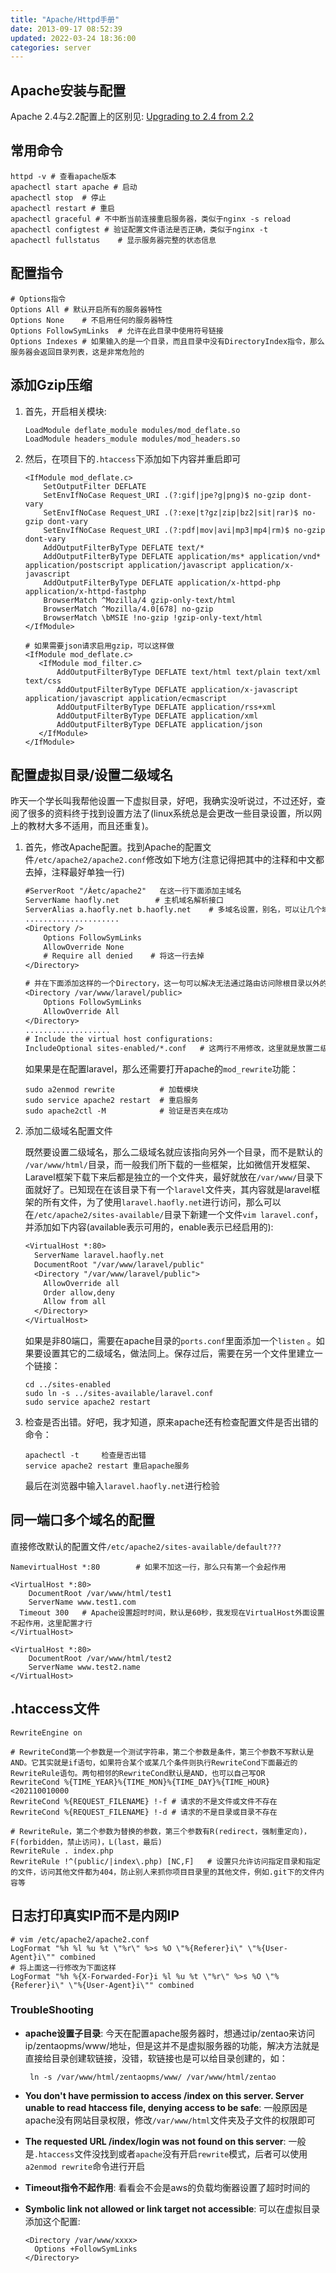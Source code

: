 ```yaml
---
title: "Apache/Httpd手册"
date: 2013-09-17 08:52:39
updated: 2022-03-24 18:36:00
categories: server
---
```

## Apache安装与配置

Apache 2.4与2.2配置上的区别见: [Upgrading to 2.4 from 2.2](http://httpd.apache.org/docs/2.4/upgrading.html#access)

## 常用命令

```shell
httpd -v # 查看apache版本
apachectl start apache # 启动
apachectl stop	# 停止
apachectl restart # 重启
apachectl graceful # 不中断当前连接重启服务器，类似于nginx -s reload
apachectl configtest # 验证配置文件语法是否正确，类似于nginx -t
apachectl fullstatus	# 显示服务器完整的状态信息
```
## 配置指令

```shell
# Options指令
Options All	# 默认开启所有的服务器特性
Options None	# 不启用任何的服务器特性
Options FollowSymLinks	# 允许在此目录中使用符号链接
Options Indexes	# 如果输入的是一个目录，而且目录中没有DirectoryIndex指令，那么服务器会返回目录列表，这是非常危险的
```

## 添加Gzip压缩

1. 首先，开启相关模块:

   ```shell
   LoadModule deflate_module modules/mod_deflate.so
   LoadModule headers_module modules/mod_headers.so
   ```

2. 然后，在项目下的`.htaccess`下添加如下内容并重启即可

   ```shell
   <IfModule mod_deflate.c>
       SetOutputFilter DEFLATE
       SetEnvIfNoCase Request_URI .(?:gif|jpe?g|png)$ no-gzip dont-vary
       SetEnvIfNoCase Request_URI .(?:exe|t?gz|zip|bz2|sit|rar)$ no-gzip dont-vary
       SetEnvIfNoCase Request_URI .(?:pdf|mov|avi|mp3|mp4|rm)$ no-gzip dont-vary
       AddOutputFilterByType DEFLATE text/*
       AddOutputFilterByType DEFLATE application/ms* application/vnd* application/postscript application/javascript application/x-javascript
       AddOutputFilterByType DEFLATE application/x-httpd-php application/x-httpd-fastphp
       BrowserMatch ^Mozilla/4 gzip-only-text/html
       BrowserMatch ^Mozilla/4.0[678] no-gzip
       BrowserMatch \bMSIE !no-gzip !gzip-only-text/html
   </IfModule>
   
   # 如果需要json请求启用gzip，可以这样做
   <IfModule mod_deflate.c>
      <IfModule mod_filter.c>
          AddOutputFilterByType DEFLATE text/html text/plain text/xml text/css
          AddOutputFilterByType DEFLATE application/x-javascript application/javascript application/ecmascript
          AddOutputFilterByType DEFLATE application/rss+xml
          AddOutputFilterByType DEFLATE application/xml
          AddOutputFilterByType DEFLATE application/json
      </IfModule>
   </IfModule>
   ```

## 配置虚拟目录/设置二级域名

<!--more-->

昨天一个学长叫我帮他设置一下虚拟目录，好吧，我确实没听说过，不过还好，查阅了很多的资料终于找到设置方法了(linux系统总是会更改一些目录设置，所以网上的教材大多不适用，而且还重复)。

1. 首先，修改Apache配置。找到Apache的配置文件`/etc/apache2/apache2.conf`修改如下地方(注意记得把其中的注释和中文都去掉，注释最好单独一行)

   ```tex
   #ServerRoot "/Âetc/apache2"   在这一行下面添加主域名
   ServerName haofly.net		# 主机域名解析接口
   ServerAlias a.haofly.net b.haofly.net	# 多域名设置，别名，可以让几个域名同时解析到统一入口
   .....................
   <Directory />
       Options FollowSymLinks
       AllowOverride None
       # Require all denied    # 将这一行去掉
   </Directory>
   
   # 并在下面添加这样的一个Directory，这一句可以解决无法通过路由访问除根目录以外的
   <Directory /var/www/laravel/public>
       Options FollowSymLinks
       AllowOverride All
   </Directory>
   ...................
   # Include the virtual host configurations:
   IncludeOptional sites-enabled/*.conf   # 这两行不用修改，这里就是放置二级域名配置的地方
   ```

   如果果是在配置laravel，那么还需要打开apache的`mod_rewrite`功能：

   ```shell
   sudo a2enmod rewrite          # 加载模块
   sudo service apache2 restart  # 重启服务
   sudo apache2ctl -M            # 验证是否夹在成功
   ```

2. 添加二级域名配置文件

   既然要设置二级域名，那么二级域名就应该指向另外一个目录，而不是默认的 `/var/www/html/`目录，而一般我们所下载的一些框架，比如微信开发框架、Laravel框架下载下来后都是独立的一个文件夹，最好就放在`/var/www/`目录下面就好了。已知现在在该目录下有一个`laravel`文件夹，其内容就是laravel框架的所有文件，为了使用`laravel.haofly.net`进行访问，那么可以在`/etc/apache2/sites-available/`目录下新建一个文件`vim laravel.conf`，并添加如下内容(available表示可用的，enable表示已经启用的):

   ```tex
   <VirtualHost *:80>
     ServerName laravel.haofly.net
     DocumentRoot "/var/www/laravel/public"
     <Directory "/var/www/laravel/public">
       AllowOverride all
       Order allow,deny
       Allow from all
     </Directory>
   </VirtualHost>
   ```

   如果是非80端口，需要在apache目录的`ports.conf`里面添加一个`listen` 。如果要设置其它的二级域名，做法同上。保存过后，需要在另一个文件里建立一个链接： 

   ```shell
   cd ../sites-enabled
   sudo ln -s ../sites-available/laravel.conf
   sudo service apache2 restart
   ```

3. 检查是否出错。好吧，我才知道，原来apache还有检查配置文件是否出错的命令：

   ```shell
   apachectl -t     检查是否出错
   service apache2 restart 重启apache服务
   ```

   最后在浏览器中输入`laravel.haofly.net`进行检验

## 同一端口多个域名的配置

直接修改默认的配置文件`/etc/apache2/sites-available/default???`

```shell
NamevirtualHost *:80		# 如果不加这一行，那么只有第一个会起作用

<VirtualHost *:80>
	DocumentRoot /var/www/html/test1
	ServerName www.test1.com
  Timeout 300	# Apache设置超时时间，默认是60秒，我发现在VirtualHost外面设置不起作用，这里配置才行
</VirtualHost>

<VirtualHost *:80>
	DocumentRoot /var/www/html/test2
	ServerName www.test2.name
</VirtualHost>
```

## .htaccess文件

```shell
RewriteEngine on

# RewriteCond第一个参数是一个测试字符串，第二个参数是条件，第三个参数不写默认是AND。它其实就是if语句，如果符合某个或某几个条件则执行RewriteCond下面最近的RewriteRule语句。两句相邻的RewriteCond默认是AND，也可以自己写OR
RewriteCond %{TIME_YEAR}%{TIME_MON}%{TIME_DAY}%{TIME_HOUR} <202110010000
RewriteCond %{REQUEST_FILENAME} !-f	# 请求的不是文件或文件不存在
RewriteCond %{REQUEST_FILENAME} !-d	# 请求的不是目录或目录不存在

# RewriteRule，第二个参数为替换的参数，第三个参数有R(redirect，强制重定向)，F(forbidden，禁止访问)，L(last，最后)
RewriteRule . index.php
RewriteRule !^(public/|index\.php) [NC,F]	# 设置只允许访问指定目录和指定的文件，访问其他文件都为404，防止别人来抓你项目目录里的其他文件，例如.git下的文件内容等
```

## 日志打印真实IP而不是内网IP

```shell
# vim /etc/apache2/apache2.conf
LogFormat "%h %l %u %t \"%r\" %>s %O \"%{Referer}i\" \"%{User-Agent}i\"" combined
# 将上面这一行修改为下面这样
LogFormat "%h %{X-Forwarded-For}i %l %u %t \"%r\" %>s %O \"%{Referer}i\" \"%{User-Agent}i\"" combined	
```

### TroubleShooting

- **apache设置子目录**: 今天在配置apache服务器时，想通过ip/zentao来访问ip/zentaopms/www/地址，但是这并不是虚拟服务器的功能，解决方法就是直接给目录创建软链接，没错，软链接也是可以给目录创建的，如：

  ```shell
   ln -s /var/www/html/zentaopms/www/ /var/www/html/zentao
  ```

- **You don't have permission to access /index on this server. Server unable to read htaccess file, denying access to be safe**: 一般原因是apache没有网站目录权限，修改`/var/www/html`文件夹及子文件的权限即可

- **The requested URL /index/login was not found on this server**: 一般是`.htaccess`文件没找到或者`apache`没有开启`rewrite`模式，后者可以使用`a2enmod rewrite`命令进行开启

- **Timeout指令不起作用**: 看看会不会是aws的负载均衡器设置了超时时间的

- **Symbolic link not allowed or link target not accessible**: 可以在虚拟目录添加这个配置:

  ```shell
  <Directory /var/www/xxxx>
  	Options +FollowSymLinks
  </Directory>
  ```

  
